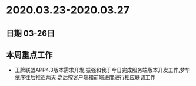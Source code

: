 # 2020.03.23-2020.03.27
## 日期 03-26日
## 本周重点工作
- 王牌联盟APP4.3版本需求开发,振强和我于今日完成服务端版本开发工作,梦华依序往后推迟两天.之后按客户端和前端进度进行相应联调工作